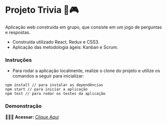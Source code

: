 # Projeto Trivia 👾🎮

Aplicação web construída em grupo, que consiste em um jogo de perguntas e respostas.

* Construída utilizado React, Redux e CSS3.
* Aplicação das metodologia ágeis: Kanban e Scrum.

### Instruções

- Para rodar a aplicação localmente, realize o clone do projeto e utilize os comandos a seguir para inicializar:

```
npm install // para instalar as dependências
npm start // para iniciar a aplicação
npm test // para rodar os testes da aplicação
```

### Demonstração

👨🏻‍💻 **Acessar:** _[Clique Aqui](https://trivia-six-blond.vercel.app/)_

